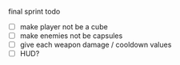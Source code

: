 final sprint todo

- [ ] make player not be a cube
- [ ] make enemies not be capsules
- [ ] give each weapon damage / cooldown values
- [ ] HUD?